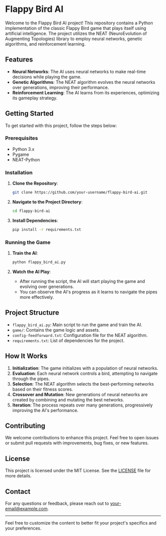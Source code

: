 # Flappy Bird AI

Welcome to the Flappy Bird AI project! This repository contains a Python implementation of the classic Flappy Bird game that plays itself using artificial intelligence. The project utilizes the NEAT (NeuroEvolution of Augmenting Topologies) library to employ neural networks, genetic algorithms, and reinforcement learning.

## Features

- **Neural Networks**: The AI uses neural networks to make real-time decisions while playing the game.
- **Genetic Algorithms**: The NEAT algorithm evolves the neural networks over generations, improving their performance.
- **Reinforcement Learning**: The AI learns from its experiences, optimizing its gameplay strategy.

## Getting Started

To get started with this project, follow the steps below:

### Prerequisites

- Python 3.x
- Pygame
- NEAT-Python

### Installation

1. **Clone the Repository**:
   ```bash
   git clone https://github.com/your-username/flappy-bird-ai.git
   ```

2. **Navigate to the Project Directory**:
   ```bash
   cd flappy-bird-ai
   ```

3. **Install Dependencies**:
   ```bash
   pip install -r requirements.txt
   ```

### Running the Game

1. **Train the AI**:
   ```bash
   python flappy_bird_ai.py
   ```

2. **Watch the AI Play**:
   - After running the script, the AI will start playing the game and evolving over generations.
   - You can observe the AI's progress as it learns to navigate the pipes more effectively.

## Project Structure

- `flappy_bird_ai.py`: Main script to run the game and train the AI.
- `game/`: Contains the game logic and assets.
- `config-feedforward.txt`: Configuration file for the NEAT algorithm.
- `requirements.txt`: List of dependencies for the project.

## How It Works

1. **Initialization**: The game initializes with a population of neural networks.
2. **Evaluation**: Each neural network controls a bird, attempting to navigate through the pipes.
3. **Selection**: The NEAT algorithm selects the best-performing networks based on their fitness scores.
4. **Crossover and Mutation**: New generations of neural networks are created by combining and mutating the best networks.
5. **Iteration**: The process repeats over many generations, progressively improving the AI's performance.

## Contributing

We welcome contributions to enhance this project. Feel free to open issues or submit pull requests with improvements, bug fixes, or new features.

## License

This project is licensed under the MIT License. See the [LICENSE](LICENSE) file for more details.

## Contact

For any questions or feedback, please reach out to [your-email@example.com](mailto:your-email@example.com).

---

Feel free to customize the content to better fit your project's specifics and your preferences.
